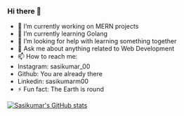 ### Hi there 👋

- 🔭 I’m currently working on MERN projects
- 🌱 I’m currently learning Golang
- 🤔 I’m looking for help with learning something together
- 💬 Ask me about anything related to Web Development
- 📫 How to reach me: 
-    Instagram: sasikumar_00
-    Github: You are already there
-    Linkedin:  sasikumarm00
- ⚡ Fun fact: The Earth is round

[![Sasikumar's GitHub stats](https://github-readme-stats.vercel.app/api?username=Sasikumar00)](https://github.com/Sasikumar00/github-readme-stats)
